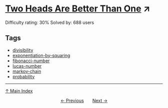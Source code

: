 # [Two Heads Are Better Than One](https://projecteuler.net/problem=624) ↗️

Difficulty rating: 30%
Solved by: 688 users
## Tags

- [divisibility](../tags/divisibility.md)
- [exponentiation-by-squaring](../tags/exponentiation-by-squaring.md)
- [fibonacci-number](../tags/fibonacci-number.md)
- [lucas-number](../tags/lucas-number.md)
- [markov-chain](../tags/markov-chain.md)
- [probability](../tags/probability.md)



---

[↑ Main Index](../README.md)


<div align=center><a href='623.md'>← Previous</a> &nbsp;&nbsp; &nbsp;&nbsp;  <a href='625.md'>Next →</a></div>
